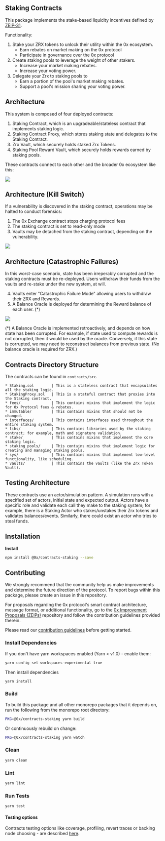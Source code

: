 ## Staking Contracts

This package implements the stake-based liquidity incentives defined by [ZEIP-31](https://github.com/0xProject/ZEIPs/issues/31).

Functionality:

1. Stake your ZRX tokens to unlock their utility within the 0x ecosystem.
    - Earn rebates on market making on the 0x protocol
    - Participate in governance over the 0x protocol
2. Create staking pools to leverage the weight of other stakers.
    - Increase your market making rebates.
    - Increase your voting power.
3. Delegate your Zrx to staking pools to
    - Earn a portion of the pool's market making rebates.
    - Support a pool's mission sharing your voting power.

## Architecture

This system is composed of four deployed contracts:

1. Staking Contract, which is an upgradeable/stateless contract that implements staking logic.
2. Staking Contract Proxy, which stores staking state and delegates to the Staking Contract.
3. Zrx Vault, which securely holds staked Zrx Tokens.
4. Staking Pool Reward Vault, which securely holds rewards earned by staking pools.

These contracts connect to each other and the broader 0x ecosystem like this:

![](images/architecture.png)

## Architecture (Kill Switch)

If a vulnerability is discovered in the staking contract, operations may be halted to conduct forensics:

1. The 0x Exchange contract stops charging protocol fees
2. The staking contract is set to read-only mode
3. Vaults may be detached from the staking contract, depending on the vulnerability.

![](images/architecture_kill_switch.png)

## Architecture (Catastrophic Failures)

In this worst-case scenario, state has been irreperably corrupted and the staking contracts must be re-deployed. Users withdraw their funds from the vaults and re-stake under the new system, at will.

4. Vaults enter "Catastrophic Failure Mode" allowing users to withdraw their ZRX and Rewards.
5. A Balance Oracle is deployed for determining the Reward balance of each user. (\*)

![](images/architecture_failure_mode.png)

(\*) A Balance Oracle is implemented retroactively, and depends on how state has been corrupted. For example, if state used to compute rewards is not corrupted, then it would be used by the oracle. Conversely, if this state is corrupted, we may need to reconstruct balances from previous state. (No balance oracle is required for ZRX.)

## Contracts Directory Structure

The contracts can be found in `contracts/src`.

```
* Staking.sol        | This is a stateless contract that encapsulates all the staking logic.
* StakingProxy.sol   | This is a stateful contract that proxies into the Staking contract.
* fees/              | This contains mixins that implement the logic for 0x Protocol fees & rebates.
* immutable/         | This contains mixins that should not be changed.
* interfaces/        | This contains interfaces used throughout the entire staking system.
* libs/              | This contains libraries used by the staking contract; for example, math and signature validation.
* stake/             | This contains mixins that implement the core staking logic.
* staking_pools/     | This contains mixins that implement logic for creating and managing staking pools.
* sys/               | This contains mixins that implement low-level functionality, like scheduling.
* vaults/            | This contains the vaults (like the Zrx Token Vault).
```

## Testing Architecture

These contracts use an actor/simulation pattern. A simulation runs with a specified set of actors, initial state and expected output. Actors have a specific role and validate each call they make to the staking system; for example, there is a Staking Actor who stakes/unstakes their Zrx tokens and validates balances/events. Similarly, there could exist an actor who tries to steal funds.

## Installation

**Install**

```bash
npm install @0x/contracts-staking --save
```

## Contributing

We strongly recommend that the community help us make improvements and determine the future direction of the protocol. To report bugs within this package, please create an issue in this repository.

For proposals regarding the 0x protocol's smart contract architecture, message format, or additional functionality, go to the [0x Improvement Proposals (ZEIPs)](https://github.com/0xProject/ZEIPs) repository and follow the contribution guidelines provided therein.

Please read our [contribution guidelines](../../CONTRIBUTING.md) before getting started.

### Install Dependencies

If you don't have yarn workspaces enabled (Yarn < v1.0) - enable them:

```bash
yarn config set workspaces-experimental true
```

Then install dependencies

```bash
yarn install
```

### Build

To build this package and all other monorepo packages that it depends on, run the following from the monorepo root directory:

```bash
PKG=@0x/contracts-staking yarn build
```

Or continuously rebuild on change:

```bash
PKG=@0x/contracts-staking yarn watch
```

### Clean

```bash
yarn clean
```

### Lint

```bash
yarn lint
```

### Run Tests

```bash
yarn test
```

#### Testing options

Contracts testing options like coverage, profiling, revert traces or backing node choosing - are described [here](../TESTING.md).
